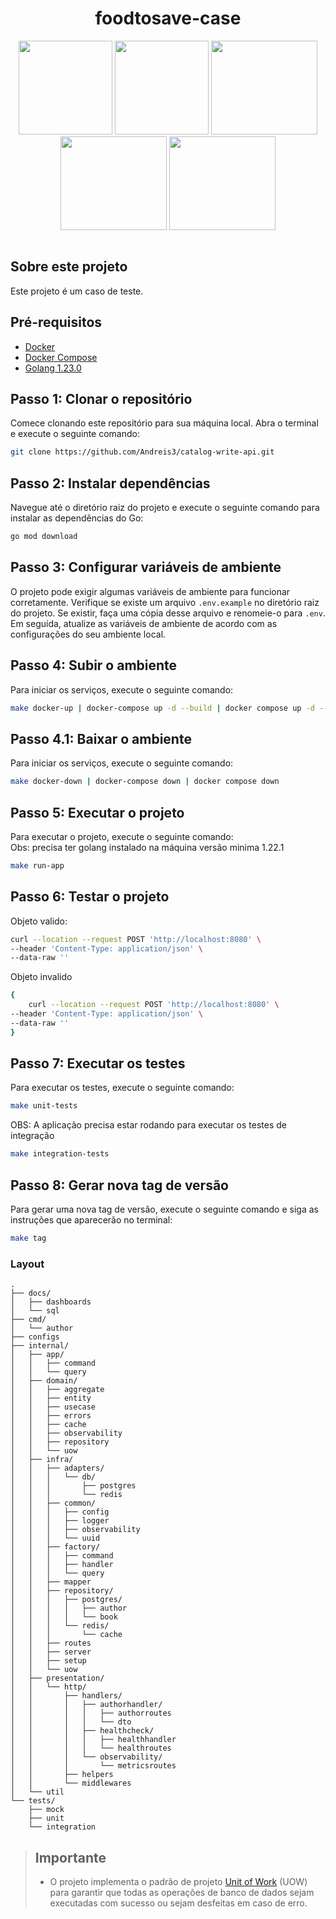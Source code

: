 

<h1 align="center">foodtosave-case</h1>

<p align="center">
	<img src="docs/images/golang.jpg" width="150" height="150"/>
	<img src="docs/images/postgres.jpg" width="150" height="150"/>
	<img src="docs/images/redis.png" width="170" height="150"/>
	<img src="docs/images/prometheus.png" width="170" height="150">
	<img src="docs/images/grafana.png" width="170" height="150">
</p>
<p align="center">
  <img src="">
</p>

## Sobre este projeto

Este projeto é um caso de teste.

## Pré-requisitos
- [Docker](https://docs.docker.com/install/)
- [Docker Compose](https://docs.docker.com/compose/install/)
- [Golang 1.23.0](https://golang.org/doc/install)

## Passo 1: Clonar o repositório

Comece clonando este repositório para sua máquina local. Abra o terminal e execute o seguinte comando:

```bash
git clone https://github.com/Andreis3/catalog-write-api.git
```

## Passo 2: Instalar dependências

Navegue até o diretório raiz do projeto e execute o seguinte comando para instalar as dependências do Go:

```bash
go mod download
```

## Passo 3: Configurar variáveis de ambiente

O projeto pode exigir algumas variáveis de ambiente para funcionar corretamente. Verifique se existe um arquivo `.env.example` no diretório raiz do projeto. Se existir, faça uma cópia desse arquivo e renomeie-o para `.env`. Em seguida, atualize as variáveis de ambiente de acordo com as configurações do seu ambiente local.


## Passo 4: Subir o ambiente

Para iniciar os serviços, execute o seguinte comando:

```bash
make docker-up | docker-compose up -d --build | docker compose up -d --build
```

## Passo 4.1: Baixar o ambiente

Para iniciar os serviços, execute o seguinte comando:

```bash
make docker-down | docker-compose down | docker compose down
```

## Passo 5: Executar o projeto

Para executar o projeto, execute o seguinte comando: \
Obs: precisa ter golang instalado na máquina versão minima 1.22.1

```bash
make run-app
```

## Passo 6: Testar o projeto
Objeto valido:

```bash
curl --location --request POST 'http://localhost:8080' \
--header 'Content-Type: application/json' \
--data-raw ''
```
Objeto invalido

```bash
{
    curl --location --request POST 'http://localhost:8080' \
--header 'Content-Type: application/json' \
--data-raw ''
}
```



## Passo 7: Executar os testes

Para executar os testes, execute o seguinte comando:

```bash
make unit-tests
```
OBS: A aplicação precisa estar rodando para executar os testes de integração
```bash
make integration-tests
```

## Passo 8: Gerar nova tag de versão

Para gerar uma nova tag de versão, execute o seguinte comando e siga as instruções que aparecerão no terminal:

```bash
make tag
```

### Layout

```tree
.
├── docs/
│   ├── dashboards
│   └── sql
├── cmd/
│   └── author
├── configs
├── internal/
│   ├── app/
│   │   ├── command
│   │   └── query
│   ├── domain/
│   │   ├── aggregate
│   │   ├── entity      
│   │   ├── usecase
│   │   ├── errors
│   │   ├── cache
│   │   ├── observability
│   │   ├── repository
│   │   └── uow
│   ├── infra/
│   │   ├── adapters/
│   │   │   └── db/
│   │   │       ├── postgres
│   │   │       └── redis
│   │   ├── common/
│   │   │   ├── config
│   │   │   ├── logger
│   │   │   ├── observability
│   │   │   └── uuid
│   │   ├── factory/
│   │   │   ├── command
│   │   │   ├── handler
│   │   │   └── query
│   │   ├── mapper
│   │   ├── repository/
│   │   │   ├── postgres/
│   │   │   │   ├── author
│   │   │   │   └── book
│   │   │   └── redis/
│   │   │       └── cache
│   │   ├── routes
│   │   ├── server
│   │   ├── setup
│   │   └── uow
│   ├── presentation/
│   │   └── http/
│   │       ├── handlers/
│   │       │   ├── authorhandler/
│   │       │   │   ├── authorroutes
│   │       │   │   └── dto
│   │       │   ├── healthcheck/
│   │       │   │   ├── healthhandler
│   │       │   │   └── healthroutes
│   │       │   └── observability/
│   │       │       └── metricsroutes
│   │       ├── helpers
│   │       └── middlewares
│   └── util
└── tests/
    ├── mock
    ├── unit
    └── integration
```




> ## Importante
> * O projeto implementa o padrão de projeto [Unit of Work](https://martinfowler.com/eaaCatalog/unitOfWork.html#:~:text=A%20Unit%20of%20Work%20keeps,a%20result%20of%20your%20work.) (UOW) para garantir que todas as operações de banco de dados sejam executadas com sucesso ou sejam desfeitas em caso de erro.
